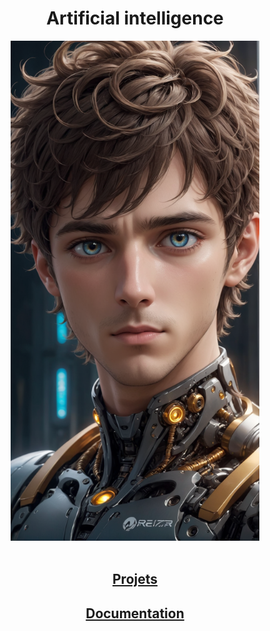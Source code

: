 <h1 align="center"><b>Artificial intelligence</b></h1>

<div align="center"> 
    <img src="Docs\img\7CA16A4E8C3471826F96ACD5326F3E45-01.jpg" alt="Intelligence artificielle" title="Intelligence artificielle" height="800px">
    <br>
    <br>

## [**Projets**](projects)
<!-- [Casse-briques](projects/brickBreaker) <img align="center" src="https://github.com/MiKL5/Python/raw/master/src/images/Python-logo-notext.svg" alt="Python" title="Python" widht="auto" height="18px">   -->
<!-- [Pong](projects/pong) <img align="center" src="https://upload.wikimedia.org/wikipedia/commons/b/bd/Logo_C_sharp.svg" alt="Python" title="Python" widht="auto" height="18px">   -->
## [**Documentation**](Docs)


</div>


